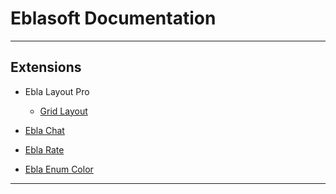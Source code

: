 # Eblasoft Documentation

---
## Extensions

* Ebla Layout Pro
  * [Grid Layout](extensions/ebla-layout-pro/grid-layout.md)
  
* [Ebla Chat](extensions/ebla-chat/setting-up.md)
* [Ebla Rate](extensions/ebla-rate/setting-up.md)
* [Ebla Enum Color](extensions/ebla-enum-color/setting-up.md)

---